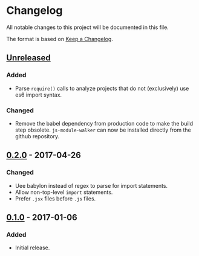 # Changelog
All notable changes to this project will be documented in this file.

The format is based on [Keep a Changelog](http://keepachangelog.com/en/1.0.0/).

## [Unreleased]
### Added
- Parse `require()` calls to analyze projects that do not (exclusively) use es6
import syntax.

### Changed
- Remove the babel dependency from production code to make the build step
obsolete. `js-module-walker` can now be installed directly from the github
repository.

## [0.2.0] - 2017-04-26
### Changed
- Uee babylon instead of regex to parse for import statements.
- Allow non-top-level `import` statements.
- Prefer `.jsx` files before `.js` files.

## [0.1.0] - 2017-01-06
### Added
- Initial release.

[Unreleased]: https://github.com/migerh/js-module-walker/compare/v0.2.0...HEAD
[0.2.0]: https://github.com/migerh/js-module-walker/compare/v0.1.0...v0.2.0
[0.1.0]: https://github.com/migerh/js-module-walker/compare/7c6f0abb9705a...v0.1.0